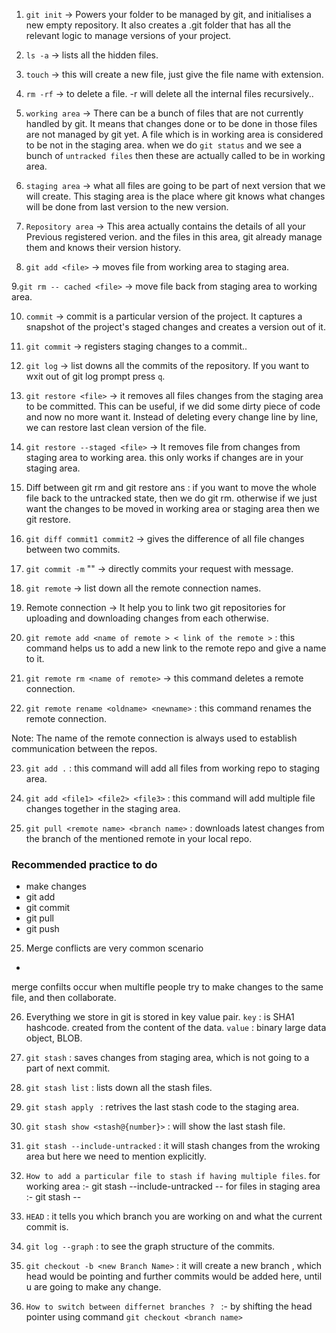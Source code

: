 1. `git init` -> Powers your folder to be managed by git, and initialises a new empty repository.
   It also creates a .git folder that has all the relevant logic to manage versions of your project.

2. `ls -a` -> lists all the hidden files.

3. `touch` -> this will create a new file, just give the file name with extension.

4. `rm -rf` -> to delete a file. -r will delete all the internal files recursively..

5. `working area` -> There can be a bunch of files that are not currently handled by git. It means that changes done
   or to be done in those files are not managed by git yet. A file which is in working area is considered
   to be not in the staging area. when we do `git status` and we see a bunch of `untracked files` then these
   are actually called to be in working area.

6. `staging area` -> what all files are going to be part of next version that we will create.
   This staging area is the place where git knows what changes will be done from
   last version to the new version.

7. `Repository area` -> This area actually contains the details of all your Previous registered verion.
   and the files in this area, git already manage them and knows their version history.

8. `git add <file>` -> moves file from working area to staging area.

9.`git rm -- cached <file>` -> move file back from staging area to working area.

10. `commit` -> commit is a particular version of the project. It captures a snapshot of the project's staged changes
    and creates a version out of it.

11. `git commit` -> registers staging changes to a commit..

12. `git log` -> list downs all the commits of the repository. If you want to wxit out of git log prompt press `q`.

13. `git restore <file>` -> it removes all files changes from the staging area to be committed. This can be useful, if we did
    some dirty piece of code and now no more want it. Instead of deleting every change line by line, we can restore
    last clean version of the file.

14. `git restore --staged <file>` -> It removes file from changes from staging area to working area.
    this only works if changes are in your staging area.

15. Diff between git rm and git restore
    ans : if you want to move the whole file back to the untracked state, then we do git rm.
    otherwise if we just want the changes to be moved in working area or staging area then we git restore.

16. `git diff commit1 commit2` -> gives the difference of all file changes between two commits.

17. `git commit -m` "<message>" -> directly commits your request with message.

18. `git remote` -> list down all the remote connection names.

19. Remote connection -> It help you to link two git repositories for uploading and downloading changes from each otherwise.

20. `git remote add <name of remote > < link of the remote >` : this command helps us to add a new link to the remote repo and give a name to it.

21. `git remote rm <name of remote>` -> this command deletes a remote connection.

22. `git remote rename <oldname> <newname>` : this command renames the remote connection.

Note: The name of the remote connection is always used to establish communication between the repos.

23. `git add .` : this command will add all files from working repo to staging area.

24. `git add <file1> <file2> <file3>` : this command will add multiple file changes together in the staging area.

25. `git pull <remote name> <branch name>` : downloads latest changes from the branch of the mentioned remote in your local repo.

### Recommended practice to do

- make changes
- git add<file>
- git commit
- git pull
- git push

25. Merge conflicts are very common scenario

-

merge confilts occur when multifle people try to make changes to the same file, and then collaborate.

26. Everything we store in git is stored in key value pair.
    `key` : is SHA1 hashcode. created from the content of the data.
    `value` : binary large data object, BLOB.

27. `git stash` : saves changes from staging area, which is not going to a part of next commit.

28. `git stash list` : lists down all the stash files.

29. `git stash apply ` : retrives the last stash code to the staging area.

30. `git stash show <stash@{number}>` : will show the last stash file.

31. `git stash --include-untracked` : it will stash changes from the wroking area but here we need to mention explicitly.

32. `How to add a particular file to stash if having multiple files`.
    for working area :- git stash --include-untracked --<filename>
    for files in staging area :- git stash --<filename>

33. `HEAD` : it tells you which branch you are working on and what the current commit is.

34. `git log --graph` : to see the graph structure of the commits.

35. `git checkout -b <new Branch Name>` : it will create a new branch , which head would be pointing and further commits would be added here, until u are going to make any change.

36. `How to switch between differnet branches ? ` :- by shifting the head pointer using command `git checkout <branch name>`
